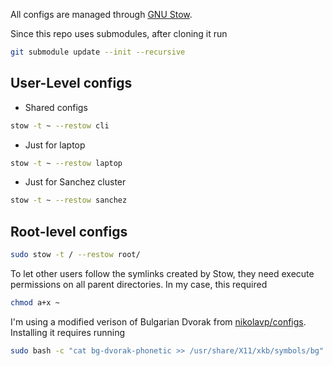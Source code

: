 All configs are managed through [GNU Stow][stow].

Since this repo uses submodules, after cloning it run
```bash
git submodule update --init --recursive
```

## User-Level configs
* Shared configs
```bash
stow -t ~ --restow cli
```
* Just for laptop
```bash
stow -t ~ --restow laptop
```
* Just for Sanchez cluster
```bash
stow -t ~ --restow sanchez
```

## Root-level configs
```bash
sudo stow -t / --restow root/
```
To let other users follow the symlinks created by Stow, they need execute
permissions on all parent directories.
In my case, this required
```bash
chmod a+x ~
```

I'm using a modified verison of Bulgarian Dvorak from [nikolavp/configs].
Installing it requires running
```bash
sudo bash -c "cat bg-dvorak-phonetic >> /usr/share/X11/xkb/symbols/bg"
```

[stow]: https://www.gnu.org/software/stow/
[nikolavp/configs]: https://github.com/nikolavp/configs
